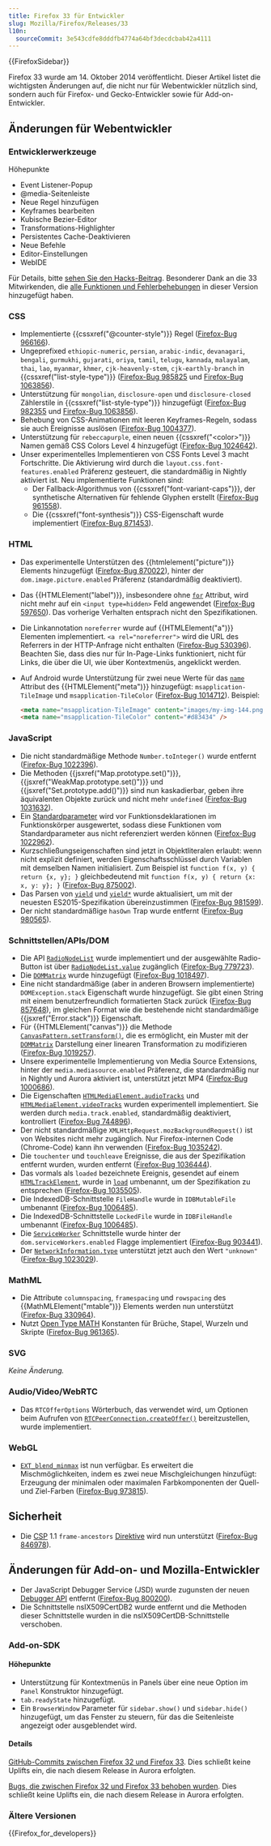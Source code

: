```yaml
---
title: Firefox 33 für Entwickler
slug: Mozilla/Firefox/Releases/33
l10n:
  sourceCommit: 3e543cdfe8dddfb4774a64bf3decdcbab42a4111
---
```


{{FirefoxSidebar}}

Firefox 33 wurde am 14. Oktober 2014 veröffentlicht. Dieser Artikel listet die wichtigsten Änderungen auf, die nicht nur für Webentwickler nützlich sind, sondern auch für Firefox- und Gecko-Entwickler sowie für Add-on-Entwickler.

## Änderungen für Webentwickler

### Entwicklerwerkzeuge

Höhepunkte

- Event Listener-Popup
- @media-Seitenleiste
- Neue Regel hinzufügen
- Keyframes bearbeiten
- Kubische Bezier-Editor
- Transformations-Highlighter
- Persistentes Cache-Deaktivieren
- Neue Befehle
- Editor-Einstellungen
- WebIDE

Für Details, bitte [sehen Sie den Hacks-Beitrag](https://hacks.mozilla.org/2014/07/event-listeners-popup-media-sidebar-cubic-bezier-editor-more-firefox-developer-tools-episode-33/). Besonderer Dank an die 33 Mitwirkenden, die [alle Funktionen und Fehlerbehebungen](https://mzl.la/1pGLFDs) in dieser Version hinzugefügt haben.

### CSS

- Implementierte {{cssxref("@counter-style")}} Regel ([Firefox-Bug 966166](https://bugzil.la/966166)).
- Ungeprefixed `ethiopic-numeric`, `persian`, `arabic-indic`, `devanagari`, `bengali`, `gurmukhi`, `gujarati`, `oriya`, `tamil`, `telugu`, `kannada`, `malayalam`, `thai`, `lao`, `myanmar`, `khmer`, `cjk-heavenly-stem`, `cjk-earthly-branch` in {{cssxref("list-style-type")}} ([Firefox-Bug 985825](https://bugzil.la/985825) und [Firefox-Bug 1063856](https://bugzil.la/1063856)).
- Unterstützung für `mongolian`, `disclosure-open` und `disclosure-closed` Zählerstile in {{cssxref("list-style-type")}} hinzugefügt ([Firefox-Bug 982355](https://bugzil.la/982355) und [Firefox-Bug 1063856](https://bugzil.la/1063856)).
- Behebung von CSS-Animationen mit leeren Keyframes-Regeln, sodass sie auch Ereignisse auslösen ([Firefox-Bug 1004377](https://bugzil.la/1004377)).
- Unterstützung für `rebeccapurple`, einen neuen {{cssxref("&lt;color&gt;")}} Namen gemäß CSS Colors Level 4 hinzugefügt ([Firefox-Bug 1024642](https://bugzil.la/1024642)).
- Unser experimentelles Implementieren von CSS Fonts Level 3 macht Fortschritte. Die Aktivierung wird durch die `layout.css.font-features.enabled` Präferenz gesteuert, die standardmäßig in Nightly aktiviert ist. Neu implementierte Funktionen sind:
  - Der Fallback-Algorithmus von {{cssxref("font-variant-caps")}}, der synthetische Alternativen für fehlende Glyphen erstellt ([Firefox-Bug 961558](https://bugzil.la/961558)).
  - Die {{cssxref("font-synthesis")}} CSS-Eigenschaft wurde implementiert ([Firefox-Bug 871453](https://bugzil.la/871453)).

### HTML

- Das experimentelle Unterstützen des {{htmlelement("picture")}} Elements hinzugefügt ([Firefox-Bug 870022](https://bugzil.la/870022)), hinter der `dom.image.picture.enabled` Präferenz (standardmäßig deaktiviert).
- Das {{HTMLElement("label")}}, insbesondere ohne [`for`](/de/docs/Web/HTML/Reference/Elements/label#for) Attribut, wird nicht mehr auf ein `<input type=hidden>` Feld angewendet ([Firefox-Bug 597650](https://bugzil.la/597650)). Das vorherige Verhalten entsprach nicht den Spezifikationen.
- Die Linkannotation `noreferrer` wurde auf {{HTMLElement("a")}} Elementen implementiert. `<a rel="noreferrer">` wird die URL des Referrers in der HTTP-Anfrage nicht enthalten ([Firefox-Bug 530396](https://bugzil.la/530396)). Beachten Sie, dass dies nur für In-Page-Links funktioniert, nicht für Links, die über die UI, wie über Kontextmenüs, angeklickt werden.
- Auf Android wurde Unterstützung für zwei neue Werte für das [`name`](/de/docs/Web/HTML/Reference/Elements/meta/name) Attribut des {{HTMLElement("meta")}} hinzugefügt: `msapplication-TileImage` und `msapplication-TileColor` ([Firefox-Bug 1014712](https://bugzil.la/1014712)). Beispiel:

  ```html
  <meta name="msapplication-TileImage" content="images/my-img-144.png" />
  <meta name="msapplication-TileColor" content="#d83434" />
  ```

### JavaScript

- Die nicht standardmäßige Methode `Number.toInteger()` wurde entfernt ([Firefox-Bug 1022396](https://bugzil.la/1022396)).
- Die Methoden {{jsxref("Map.prototype.set()")}}, {{jsxref("WeakMap.prototype.set()")}} und {{jsxref("Set.prototype.add()")}} sind nun kaskadierbar, geben ihre äquivalenten Objekte zurück und nicht mehr `undefined` ([Firefox-Bug 1031632](https://bugzil.la/1031632)).
- Ein [Standardparameter](/de/docs/Web/JavaScript/Reference/Functions/Default_parameters) wird vor Funktionsdeklarationen im Funktionskörper ausgewertet, sodass diese Funktionen vom Standardparameter aus nicht referenziert werden können ([Firefox-Bug 1022962](https://bugzil.la/1022962)).
- Kurzschließungseigenschaften sind jetzt in Objektliteralen erlaubt: wenn nicht explizit definiert, werden Eigenschaftsschlüssel durch Variablen mit demselben Namen initialisiert. Zum Beispiel ist `function f(x, y) { return {x, y}; }` gleichbedeutend mit `function f(x, y) { return {x: x, y: y}; }` ([Firefox-Bug 875002](https://bugzil.la/875002)).
- Das Parsen von [`yield`](/de/docs/Web/JavaScript/Reference/Operators/yield) und [`yield*`](/de/docs/Web/JavaScript/Reference/Operators/yield*) wurde aktualisiert, um mit der neuesten ES2015-Spezifikation übereinzustimmen ([Firefox-Bug 981599](https://bugzil.la/981599)).
- Der nicht standardmäßige `hasOwn` Trap wurde entfernt ([Firefox-Bug 980565](https://bugzil.la/980565)).

### Schnittstellen/APIs/DOM

- Die API [`RadioNodeList`](/de/docs/Web/API/RadioNodeList) wurde implementiert und der ausgewählte Radio-Button ist über [`RadioNodeList.value`](/de/docs/Web/API/RadioNodeList/value) zugänglich ([Firefox-Bug 779723](https://bugzil.la/779723)).
- Die [`DOMMatrix`](/de/docs/Web/API/DOMMatrix) wurde hinzugefügt ([Firefox-Bug 1018497](https://bugzil.la/1018497)).
- Eine nicht standardmäßige (aber in anderen Browsern implementierte) `DOMException.stack` Eigenschaft wurde hinzugefügt. Sie gibt einen String mit einem benutzerfreundlich formatierten Stack zurück ([Firefox-Bug 857648](https://bugzil.la/857648)), im gleichen Format wie die bestehende nicht standardmäßige {{jsxref("Error.stack")}} Eigenschaft.
- Für {{HTMLElement("canvas")}} die Methode [`CanvasPattern.setTransform()`](/de/docs/Web/API/CanvasPattern/setTransform), die es ermöglicht, ein Muster mit der [`DOMMatrix`](/de/docs/Web/API/DOMMatrix) Darstellung einer linearen Transformation zu modifizieren ([Firefox-Bug 1019257](https://bugzil.la/1019257)).
- Unsere experimentelle Implementierung von Media Source Extensions, hinter der `media.mediasource.enabled` Präferenz, die standardmäßig nur in Nightly und Aurora aktiviert ist, unterstützt jetzt MP4 ([Firefox-Bug 1000686](https://bugzil.la/1000686)).
- Die Eigenschaften [`HTMLMediaElement.audioTracks`](/de/docs/Web/API/HTMLMediaElement/audioTracks) und [`HTMLMediaElement.videoTracks`](/de/docs/Web/API/HTMLMediaElement/videoTracks) wurden experimentell implementiert. Sie werden durch `media.track.enabled`, standardmäßig deaktiviert, kontrolliert ([Firefox-Bug 744896](https://bugzil.la/744896)).
- Der nicht standardmäßige `XMLHttpRequest.mozBackgroundRequest()` ist von Websites nicht mehr zugänglich. Nur Firefox-internen Code (Chrome-Code) kann ihn verwenden ([Firefox-Bug 1035242](https://bugzil.la/1035242)).
- Die `touchenter` und `touchleave` Ereignisse, die aus der Spezifikation entfernt wurden, wurden entfernt ([Firefox-Bug 1036444](https://bugzil.la/1036444)).
- Das vormals als `loaded` bezeichnete Ereignis, gesendet auf einem [`HTMLTrackElement`](/de/docs/Web/API/HTMLTrackElement), wurde in [`load`](/de/docs/Web/API/Window/load_event) umbenannt, um der Spezifikation zu entsprechen ([Firefox-Bug 1035505](https://bugzil.la/1035505)).
- Die IndexedDB-Schnittstelle `FileHandle` wurde in `IDBMutableFile` umbenannt ([Firefox-Bug 1006485](https://bugzil.la/1006485)).
- Die IndexedDB-Schnittstelle `LockedFile` wurde in `IDBFileHandle` umbenannt ([Firefox-Bug 1006485](https://bugzil.la/1006485)).
- Die [`ServiceWorker`](/de/docs/Web/API/ServiceWorker) Schnittstelle wurde hinter der `dom.serviceWorkers.enabled` Flagge implementiert ([Firefox-Bug 903441](https://bugzil.la/903441)).
- Der [`NetworkInformation.type`](/de/docs/Web/API/NetworkInformation/type) unterstützt jetzt auch den Wert `"unknown"` ([Firefox-Bug 1023029](https://bugzil.la/1023029)).

### MathML

- Die Attribute `columnspacing`, `framespacing` und `rowspacing` des {{MathMLElement("mtable")}} Elements werden nun unterstützt ([Firefox-Bug 330964](https://bugzil.la/330964)).
- Nutzt [Open Type MATH](https://wiki.mozilla.org/MathML:Open_Type_MATH_Table#Implementation_Status) Konstanten für Brüche, Stapel, Wurzeln und Skripte ([Firefox-Bug 961365](https://bugzil.la/961365)).

### SVG

_Keine Änderung._

### Audio/Video/WebRTC

- Das `RTCOfferOptions` Wörterbuch, das verwendet wird, um Optionen beim Aufrufen von [`RTCPeerConnection.createOffer()`](/de/docs/Web/API/RTCPeerConnection/createOffer) bereitzustellen, wurde implementiert.

### WebGL

- [`EXT_blend_minmax`](/de/docs/Web/API/EXT_blend_minmax) ist nun verfügbar. Es erweitert die Mischmöglichkeiten, indem es zwei neue Mischgleichungen hinzufügt: Erzeugung der minimalen oder maximalen Farbkomponenten der Quell- und Ziel-Farben ([Firefox-Bug 973815](https://bugzil.la/973815)).

## Sicherheit

- Die [CSP](/de/docs/Web/HTTP/Guides/CSP) 1.1 `frame-ancestors` [Direktive](/de/docs/Web/HTTP/Reference/Headers/Content-Security-Policy) wird nun unterstützt ([Firefox-Bug 846978](https://bugzil.la/846978)).

## Änderungen für Add-on- und Mozilla-Entwickler

- Der JavaScript Debugger Service (JSD) wurde zugunsten der neuen [Debugger API](https://firefox-source-docs.mozilla.org/devtools-user/debugger-api/index.html) entfernt ([Firefox-Bug 800200](https://bugzil.la/800200)).
- Die Schnittstelle nsIX509CertDB2 wurde entfernt und die Methoden dieser Schnittstelle wurden in die nsIX509CertDB-Schnittstelle verschoben.

### Add-on-SDK

#### Höhepunkte

- Unterstützung für Kontextmenüs in Panels über eine neue Option im `Panel` Konstruktor hinzugefügt.
- `tab.readyState` hinzugefügt.
- Ein `BrowserWindow` Parameter für `sidebar.show()` und `sidebar.hide()` hinzugefügt, um das Fenster zu steuern, für das die Seitenleiste angezeigt oder ausgeblendet wird.

#### Details

[GitHub-Commits zwischen Firefox 32 und Firefox 33](https://github.com/mozilla/addon-sdk/compare/firefox32...firefox33). Dies schließt keine Uplifts ein, die nach diesem Release in Aurora erfolgten.

[Bugs, die zwischen Firefox 32 und Firefox 33 behoben wurden](https://bugzilla.mozilla.org/buglist.cgi?resolution=FIXED&chfieldto=2014-07-21&chfield=resolution&query_format=advanced&chfieldfrom=2014-06-09&chfieldvalue=FIXED&bug_status=RESOLVED&bug_status=VERIFIED&bug_status=CLOSED&product=Add-on%20SDK&list_id=10493962). Dies schließt keine Uplifts ein, die nach diesem Release in Aurora erfolgten.

### Ältere Versionen

{{Firefox_for_developers}}
